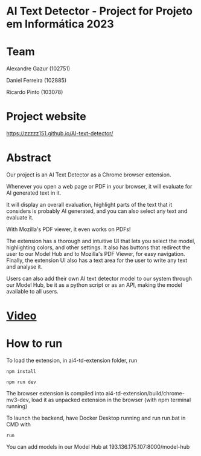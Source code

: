 # AI Text Detector - Project for Projeto em Informática 2023

# Team

Alexandre Gazur (102751)

Daniel Ferreira (102885)

Ricardo Pinto (103078)

# Project website

https://zzzzz151.github.io/AI-text-detector/

# Abstract

Our project is an AI Text Detector as a Chrome browser extension.

Whenever you open a web page or PDF in your browser, it will evaluate for AI generated text in it.

It will display an overall evaluation, highlight parts of the text that it considers is probably AI generated, and you can also select any text and evaluate it.

With Mozilla's PDF viewer, it even works on PDFs!

The extension has a thorough and intuitive UI that lets you select the model, highlighting colors, and other settings. It also has buttons that redirect the user to our Model Hub and to Mozilla's PDF Viewer, for easy navigation. Finally, the extension UI also has a text area for the user to write any text and analyse it.

Users can also add their own AI text detector model to our system through our Model Hub, be it as a python script or as an API, making the model available to all users.

# [Video](https://www.youtube.com/watch?v=QulxLQb4c70)

# How to run

To load the extension, in ai4-td-extension folder, run

`npm install`

`npm run dev`

The browser extension is compiled into ai4-td-extension/build/chrome-mv3-dev, load it as unpacked extension in the browser (with npm terminal running)

To launch the backend, have Docker Desktop running and run run.bat in CMD with

`run`

You can add models in our Model Hub at 193.136.175.107:8000/model-hub


